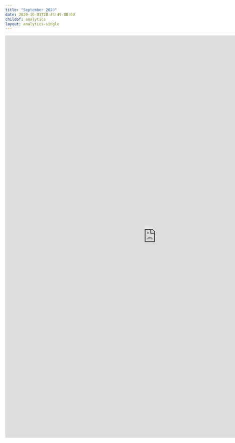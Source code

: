 ```yaml
---
title: "September 2020"
date: 2020-10-01T20:43:49-08:00
childof: analytics
layout: analytics-single
---
```

<iframe width="960" height="1280" src="https://datastudio.google.com/embed/reporting/bed4e7a3-31a8-4e99-a6f4-c46be988f670/page/tPw8" frameborder="0" style="border:0" allowfullscreen></iframe>